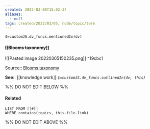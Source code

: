 ```yaml
---
created: 2022-03-05T15:02:34 
aliases:
  - null
tags: created/2022/03/05, node/topic/term
---
```

`$=customJS.dv_funcs.mentionedIn(dv)`

#### <s class="topic-title">[[Blooms taxonomy]]</s>

![[Pasted image 20220305150235.png]] ^19cbc1

Source:: [Blooms taxonomy](https://cft.vanderbilt.edu/guides-sub-pages/blooms-taxonomy/)

**See**:: [[knowledge work]]
*`$=customJS.dv_funcs.outlinedIn(dv, this)`*

%% DO NOT EDIT BELOW %%

#### Related 

```dataview
LIST FROM [[#]]
WHERE contains(topics, this.file.link)
```
%% DO NOT EDIT ABOVE %%
